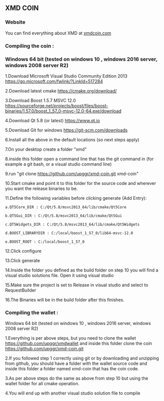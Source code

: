 ## XMD COIN

### Website

You can find everything about XMD at [xmdcoin.com](xmdcoin.com)


### Compiling the coin :


### Windows 64 bit (tested on windows 10 , windows 2016 server, windows 2008 server R2)

1.Download Microsoft Visual Studio Community Edition 2013 https://go.microsoft.com/fwlink/?LinkId=517284

2.Download latest cmake https://cmake.org/download/

3.Download Boost 1.5.7 MSVC 12.0 https://sourceforge.net/projects/boost/files/boost-binaries/1.57.0/boost_1_57_0-msvc-12.0-64.exe/download

4.Download Qt 5.8 (or latest) https://www.qt.io

5.Download Git for windows https://git-scm.com/downloads

6.Install all the above in the default locations (so next steps apply)

7.On your desktop create a folder "xmd"

8.inside this folder open a command line that has the git command in (for example a git bash, or a visual studio command line)

9.run "git clone https://github.com/upggr/xmd-coin.git xmd-coin"

10.Start cmake and point it to this folder for the source code and wherever you want the release binaries to be.

11.Define the following variables before clicking generate (Add Entry):

    a.QT5Core_DIR : C:/Qt/5.8/msvc2013_64/lib/cmake/Qt5Core

    b.QT5Gui_DIR : C:/Qt/5.8/msvc2013_64/lib/cmake/Qt5Gui

    c.QT5Widgets_DIR : C:/Qt/5.8/msvc2013_64/lib/cmake/Qt5Widgets

    d.BOOST_LIBRARYDIR : C:/local/boost_1_57_0/lib64-msvc-12.0

    e.BOOST_ROOT : C:/local/boost_1_57_0

12.Click configure

13.Click generate

14.Inside the folder you defined as the build folder on step 10 you will find a visual studio solutions file. Open it using visual studio

15.Make sure the project is set to Release in visual studio and select to RequestBuilder

16.The Binaries will be in the build folder after this finishes.


### Compiling the wallet :

Windows 64 bit (tested on windows 10 , windows 2016 server, windows 2008 server R2)

1.Everything is per above steps, but you need to clone the wallet https://github.com/upggr/xmdwallet and inside this folder clone the coin https://github.com/upggr/xmd-coin.git

2.If you followed step 1 correctly using git or by downloading and unzipping from github, you should have a folder with the wallet source code and inside this folder a folder named xmd-coin that has the coin code.

3.As per above steps do the same as above from step 10 but using the wallet folder for all cmake operation.

4.You will end up with another visual studio solution file to compile
